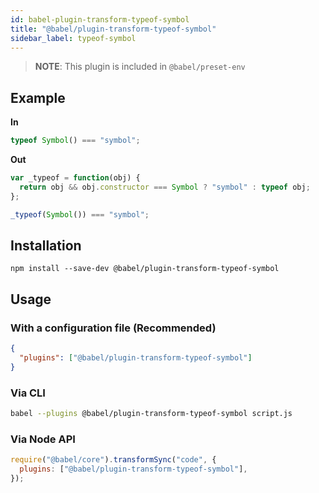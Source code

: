 ```yaml
---
id: babel-plugin-transform-typeof-symbol
title: "@babel/plugin-transform-typeof-symbol"
sidebar_label: typeof-symbol
---
```


> **NOTE**: This plugin is included in `@babel/preset-env`

## Example

**In**

```js title="JavaScript"
typeof Symbol() === "symbol";
```

**Out**

```js title="JavaScript"
var _typeof = function(obj) {
  return obj && obj.constructor === Symbol ? "symbol" : typeof obj;
};

_typeof(Symbol()) === "symbol";
```

## Installation

```shell npm2yarn
npm install --save-dev @babel/plugin-transform-typeof-symbol
```

## Usage

### With a configuration file (Recommended)

```json title="babel.config.json"
{
  "plugins": ["@babel/plugin-transform-typeof-symbol"]
}
```

### Via CLI

```sh title="Shell"
babel --plugins @babel/plugin-transform-typeof-symbol script.js
```

### Via Node API

```js title="JavaScript"
require("@babel/core").transformSync("code", {
  plugins: ["@babel/plugin-transform-typeof-symbol"],
});
```
